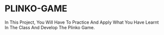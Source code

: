 # PLINKO-GAME
In This Project, You Will Have To Practice And Apply What You Have Learnt In The Class And Develop The Plinko Game.
